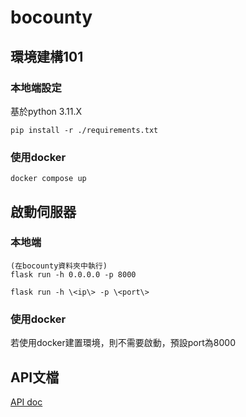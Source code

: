 # bocounty

## 環境建構101

### 本地端設定

基於python 3.11.X

```shell
pip install -r ./requirements.txt
```

### 使用docker

```shell
docker compose up
```

## 啟動伺服器

### 本地端

```shell
(在bocounty資料夾中執行)
flask run -h 0.0.0.0 -p 8000
```

```shell
flask run -h \<ip\> -p \<port\>
```

### 使用docker

若使用docker建置環境，則不需要啟動，預設port為8000

## API文檔

[API doc](./api_doc)

